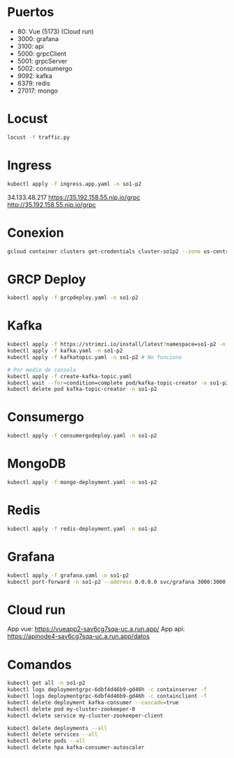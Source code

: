 # Puertos
- 80: Vue (5173) (Cloud run)
- 3000: grafana
- 3100: api
- 5000: grpcClient
- 5001: grpcServer
- 5002: consumergo
- 9092: kafka
- 6379: redis
- 27017: mongo

# Locust
```bash
locust -f traffic.py
```
# Ingress
```bash
kubectl apply -f ingress.app.yaml -n so1-p2
```
34.133.48.217
https://35.192.158.55.nip.io/grpc
http://35.192.158.55.nip.io/grpc

# Conexion
```bash
gcloud container clusters get-credentials cluster-so1p2 --zone us-central1-a --project so1-1s2024-202000343
```

# GRCP Deploy
```bash
kubectl apply -f grcpdeploy.yaml -n so1-p2
```

# Kafka
```bash
kubectl apply -f https://strimzi.io/install/latest?namespace=so1-p2 -n so1-p2
kubectl apply -f kafka.yaml -n so1-p2
kubectl apply -f kafkatopic.yaml -n so1-p2 # No funciono

# Por medio de consola
kubectl apply -f create-kafka-topic.yaml
kubectl wait --for=condition=complete pod/kafka-topic-creator -n so1-p2
kubectl delete pod kafka-topic-creator -n so1-p2
```

# Consumergo
```bash
kubectl apply -f consumergodeploy.yaml -n so1-p2
```
# MongoDB
```bash
kubectl apply -f mongo-deployment.yaml -n so1-p2
```
# Redis
```bash
kubectl apply -f redis-deployment.yaml -n so1-p2
```

# Grafana
```bash
kubectl apply -f grafana.yaml -n so1-p2
kubectl port-forward -n so1-p2 --address 0.0.0.0 svc/grafana 3000:3000
```

# Cloud run
App vue: https://vueapp2-sav6cg7sqa-uc.a.run.app/
App api: https://apinode4-sav6cg7sqa-uc.a.run.app/datos

# Comandos
```bash
kubectl get all -n so1-p2
kubectl logs deploymentgrpc-6dbf4d46b9-gd46h -c containserver -f
kubectl logs deploymentgrpc-6dbf4d46b9-gd46h -c containclient -f
kubectl delete deployment kafka-consumer --cascade=true
kubectl delete pod my-cluster-zookeeper-0
kubectl delete service my-cluster-zookeeper-client

kubectl delete deployments --all
kubectl delete services --all
kubectl delete pods --all
kubectl delete hpa kafka-consumer-autoscaler
```
